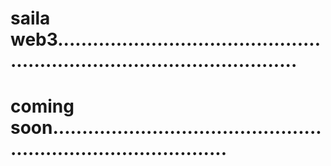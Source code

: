 # saila web3..............................................................................................
# coming soon...................................................................................
